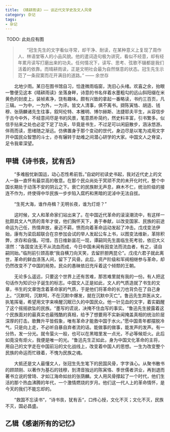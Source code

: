 ```yaml
---
title: 《晴耕雨读》—— 谈近代文学史及文人风骨
category: 杂记
tags:
- 杂记
---
```


![]() TODO: 此处应有图

> &emsp;&emsp;“冠生先生的文字看似寻常，却干净、耐读，在某种意义上复现了周作人、林语堂等人的小品风貌。他的遣词造句极为讲究，看似不经意，却有经年累月读写打磨出来的功夫。任何情况下，读写、思考、弦歌不辍都是我们活着的依靠。而晴耕雨读，正是文明社会最为自然惬意的状态。冠生先生示范了一条寂寞而花开满目的道路。” —— 余世存

&emsp;&emsp;北地少雨。某日在图书馆自习，恰逢微雨临窗，洗旧心头绪。欢喜之余，抬眼一瞥便见这本《晴耕雨读》坐落身畔，诗意的书名伴着水墨粗勾的远山斜阳缀在米黄色的封皮上，装帧素净，饶有趣味。颇有兴致的拿起一番略读，书约三百页，凡三辑。一为中，一为外，一为评。皆文人清事，俱不离书。撷陈寅恪、胡适、钱穆、张荫麟诸先生往事，叙阿伦特、本雅明、博尔赫斯、法捷耶夫平生，从容信步于古今中外，不经意间尽是书的风景，笔意质朴简约，然史料丰富，引书繁多。似信手拈来之处也必定下足了功夫，毕竟是书生，不过足可以闲庭散步，涵泳悠游。伴雨而读，思绪随之渐远。仿佛置身于那个变动的世代，身边尽是以笔为戎用文字开中国民众智慧的斗士，亦有辗转于劫难之间潜心研学的大家。中国文人之脊梁，足令我辈深望。

## 甲辑《诗书丧，犹有舌》
&emsp;&emsp;“多难殷忧新国运，动心忍性希前哲。”自幼时初读史书起，我对近代史上的文人一脉一直怀有最崇高的敬意。在那个民众尚处于冥顽不灵的未开化时代，整个中国长期处于动荡不安的阴云之下。衰亡的民族默无声息，麻木不仁，统治阶级的接连不作为，终使得中华民族一步步陷入腐朽和黑暗的泥淖中无法自拔。

&emsp;&emsp;“生死大海，谁作舟楫？无明长夜，谁为灯炬？”

&emsp;&emsp;这时候，文人和革命家们站出来了。在中国近代革命的滚滚潮流中，有这样一批颇具文人气质的青年才俊，他们胸怀天下，勇于奉献，以改变国家、民族的前途命运为己任，热情奔放，豪迈不羁，愤而向着革命运动发起了冲击。戊戌变法伊始，康有为梁启超联合在京参加会试的举人发起公车上书，以图变法维新，革除积弊，求存和自强。可惜，百日维新昙花一现，谭嗣同先生面临生死考验，依旧大义凛然：“各国变法无不从流血而成，今日中国未闻有因变法而流血者，有之，请自嗣同始。”临刑前引颈高歌“我自横刀向天笑，去留肝胆两昆仑”。戊戌六君子就此离世，革命的鲜血涤荡人间，留下了风骨。此后，资产阶级和军阀相继参与革命，却仍然改变不了中国的局势。民众的愚昧依旧充斥着这个倾颓的王朝。

&emsp;&emsp;无论多么遥远，只要这个世界上还有苦难，那苦难里就有我的一份。有人把这句话作为知识分子诞生的标志。中国文人正是如此，文人的气质造就了书生的文章，书生的文章饱含着革命家的气质，于是他们将革命的长刀也背负在了自己身上。“沉默呵，沉默呵，不在沉默中爆发，就在沉默中灭亡”。鲁迅先生弃医从文，执笔挥毫，希望用文字来唤醒沉眠已久的中国民众。他一针见血的文字，着实戳醒了这个摇摇欲坠的民族。“墨写的谎说，决掩不住血写的事实。“鲁迅先生披露着这个民族面对的最真实也最残酷的真相，给予了想要用不实新闻掩盖真相的统治阶层深厚的打击。歌舞升平皆假象，唯有革命才能救中国于水火。”愿中国青年都摆脱冷气，只是向上走，不必听自暴自弃者流的话。能做事的做事，能发声的发声。有一分热，发一分光。就令萤火一般，也可以在黑暗里发一点光，不必等候炬火。此后如竟没有炬火，我便是唯一的光。“鲁迅先生正如此，身为中国文化革命的主将，用自己的文字走在中国前沿的文化战线上，改变着中国人的思想。一生为改变整个民族的命运而忙碌着，不愧为民族之魂。

&emsp;&emsp;大抵还是文人最懂文人，张冠生先生笔下的民国风骨，字字诛心。从聚书散书的顾颉刚、以著作为基石的钱穆，到清音独远的陈寅恪、季世儒者洪业，再到退而著书立说的曾琦、才如江海命如丝的张荫麟。文人用风骨撑起了一个时代，他们生活的那个热血沸腾的年代，一个激情燃烧的岁月。他们这一代人上的革命情怀，是今天的我们不能忘却的。

&emsp;&emsp;“救国不忘读书“，“诗书丧，犹有舌“，口传心授，文化不灭；文化不灭，民族不灭，国必昌盛。

## 乙辑《感谢所有的记忆》
